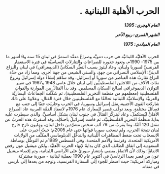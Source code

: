 <h1 dir="rtl">الحرب الأهلية اللبنانية .</h1>

<h5 dir="rtl">العام الهجري:  1395

الشهر القمري: ربيع الآخر

العام الميلادي: 1975</h5>

<p dir="rtl">الحرب الأهليَّة اللبنانيَّة هي حرب دمويَّة وصراعٌ معقَّد استمرَّ في لبنان 15 سنة و6 أشهر ما بين 1975- 1990م، وتعود جذوره للصراعاتِ والتنازلاتِ السياسيَّة في فترة الاستعمار الفرنسيِّ لسوريا ولبنان، وعاد ليثورَ بسبب التغيُّر السكانيِّ (الديمغرافي) في لبنان والنزاع الدينيِّ: الإسلامي النصراني من جهةٍ، والسني الشيعي من جهة أخرى، ومما زاد من حدَّة النزاع تقاربُ هذه العناصر من سوريا أو إسرائيل. وقد ساهَم إنشاءُ دولة إسرائيلَ ونزوحُ مئاتِ الآلاف من اللاجئين الفلسطينيِّين إلى لبنان خلالَ عامي 1948 و1967 في تغيير التوازن الديموغرافي لصالح السكانِ المسلمين. وقد بدأ القتالُ بين الموارنة والقواتِ الفلسطينية (معظمهم من منظمة التحرير الفلسطينية)، ثم شَكَّلت الجماعاتُ اليساريَّة والعربيَّة والإسلاميَّة اللبنانية تحالفًا مع الفلسطينيين خلال فترة القتالِ، وعلاوةً على ذلك شاركت القوى الأجنبية، مثل إسرائيل وسوريا، في الحرب وحاربَت جنبًا إلى جنب مع فصائلَ مختلفةٍ. وبعد توقُّف قصير للمعارك عام 1976م لانعقاد القمَّة العربية عاد الصراع الأهليُّ ليُستكملَ، وعاد ليتركَّز القتالُ في جنوب لبنان بشكل أساسيٍّ، والذي سيطرت عليه بدايةً منظَّمةُ التحريرِ الفلسطينيَّة، ثم قامت إسرائيلُ باحتلالِه. وقد أسفرتْ هذه الحربُ عن مقتل 120 ألفًا، وما يقربُ من 76 ألف شخص مشرَّدين داخلَ لبنان، ومليون نازح خارج لبنان نتيجةَ الحربِ، ولم تسحب سوريا قواتها حتى عام 2005م؛ حيثُ أُجبرت على الانسحاب تحت ضغط المظاهرات اللبنانية والتدخُّل الدبلوماسي المكثَّف من الولايات الأمريكية المتحدة، وفرنسا والأمم المتحدة. وفي أغسطس 1989م تم التوصُّل بوساطة السعودية إلى اتفاق الطائف الذي كان بدايةً لإنهاء الحرب الأهليَّة. ولكن ميشيل عون رفض الاتفاقَ؛ وذلك لأن الاتفاق يقضي بانتشارٍ سوريٍّ على الأراضي اللبنانية، وتم إقصاء ميشيل عون من قصر بعبدا الرئاسيِّ في أكتوبر عام 1990 بعملية لبنانية - سورية مشتركة ومباركة أمريكية؛ حيث اضطر للجوء إلى السفارة الفرنسية، وتوجه من بعدها إلى باريس في منفاه.</p></br>
